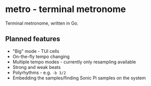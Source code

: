 # metro - terminal metronome

Terminal metronome, written in Go.

## Planned features

+ "Big" mode - TUI cells
+ On-the-fly tempo changing
+ Multiple tempo modes - currently only resampling available
+ Strong and weak beats
+ Polyrhythms - e.g. `-b 3/2`
+ Embedding the samples/finding Sonic Pi samples on the system
